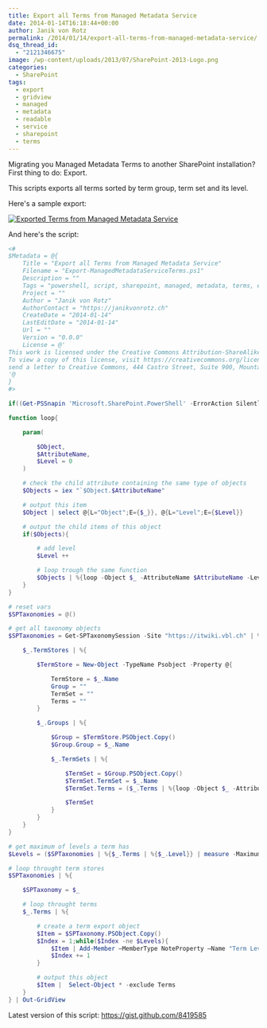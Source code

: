 ```yaml
---
title: Export all Terms from Managed Metadata Service
date: 2014-01-14T16:18:44+00:00
author: Janik von Rotz
permalink: /2014/01/14/export-all-terms-from-managed-metadata-service/
dsq_thread_id:
  - "2121346675"
image: /wp-content/uploads/2013/07/SharePoint-2013-Logo.png
categories:
  - SharePoint
tags:
  - export
  - gridview
  - managed
  - metadata
  - readable
  - service
  - sharepoint
  - terms
---
```

Migrating you Managed Metadata Terms to another SharePoint installation? First thing to do: Export.

This scripts exports all terms sorted by term group, term set and its level.

<!--more-->

Here's a sample export:

[![Exported Terms from Managed Metadata Service](/wp-content/uploads/2014/01/Exported-Terms-from-Managed-Metadata-Service.jpg)](/wp-content/uploads/2014/01/Exported-Terms-from-Managed-Metadata-Service.jpg)

And here's the script:

```powershell
<#
$Metadata = @{
	Title = "Export all Terms from Managed Metadata Service"
	Filename = "Export-ManagedMetadataServiceTerms.ps1"
	Description = ""
	Tags = "powershell, script, sharepoint, managed, metadata, terms, export"
	Project = ""
	Author = "Janik von Rotz"
	AuthorContact = "https://janikvonrotz.ch"
	CreateDate = "2014-01-14"
	LastEditDate = "2014-01-14"
	Url = ""
	Version = "0.0.0"
	License = @'
This work is licensed under the Creative Commons Attribution-ShareAlike 3.0 Switzerland License.
To view a copy of this license, visit https://creativecommons.org/licenses/by-sa/3.0/ch/ or
send a letter to Creative Commons, 444 Castro Street, Suite 900, Mountain View, California, 94041, USA.
'@
}
#>

if((Get-PSSnapin 'Microsoft.SharePoint.PowerShell' -ErrorAction SilentlyContinue) -eq $null){Add-PSSnapin 'Microsoft.SharePoint.PowerShell'}

function loop{

    param(

        $Object,
        $AttributeName,
        $Level = 0
    )

    # check the child attribute containing the same type of objects
    $Objects = iex "`$Object.$AttributeName"

    # output this item
    $Object | select @{L="Object";E={$_}}, @{L="Level";E={$Level}}

    # output the child items of this object
    if($Objects){

        # add level
        $Level ++

        # loop trough the same function
        $Objects | %{loop -Object $_ -AttributeName $AttributeName -Level $Level}
    }
}

# reset vars
$SPTaxonomies = @()

# get all taxonomy objects
$SPTaxonomies = Get-SPTaxonomySession -Site "https://itwiki.vbl.ch" | %{

    $_.TermStores | %{

        $TermStore = New-Object -TypeName Psobject -Property @{

            TermStore = $_.Name
            Group = ""
            TermSet = ""
            Terms = ""
        }

        $_.Groups | %{

            $Group = $TermStore.PSObject.Copy()
            $Group.Group = $_.Name

            $_.TermSets | %{

                $TermSet = $Group.PSObject.Copy()
                $TermSet.TermSet = $_.Name
                $TermSet.Terms = ($_.Terms | %{loop -Object $_ -AttributeName "Terms" -Level 1})

                $TermSet
            }
        }
    }
}

# get maximum of levels a term has
$Levels = ($SPTaxonomies | %{$_.Terms | %{$_.Level}} | measure -Maximum).Maximum + 1

# loop throught term stores
$SPTaxonomies | %{

    $SPTaxonomy = $_

    # loop throught terms
    $_.Terms | %{

        # create a term export object
        $Item = $SPTaxonomy.PSObject.Copy()
        $Index = 1;while($Index -ne $Levels){
            $Item | Add-Member –MemberType NoteProperty –Name "Term Level $Index" –Value $(if($_.Level -eq $Index){$_.Object.Name}else{""})
            $Index += 1
        }

        # output this object
        $Item |  Select-Object * -exclude Terms
    }
} | Out-GridView
```

Latest version of this script: <a href="https://gist.github.com/8419585" target="_blank">https://gist.github.com/8419585</a>